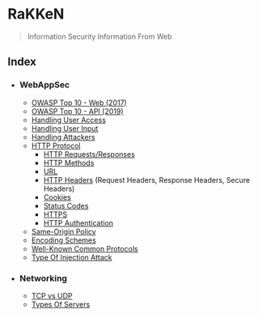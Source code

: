 # RaKKeN
> Information Security Information From Web

## Index
- ### WebAppSec
  - [OWASP Top 10 - Web (2017)](Index/OWASP_Web_Top_10.md) 
  - [OWASP Top 10 - API (2019)](Index/OWASP_API_Top_10.md) 
  - [Handling User Access](Index/Handling_User_Access.md)
  - [Handling User Input](Index/Handling_User_Input.md)
  - [Handling Attackers](Index/Handling_Attackers.md)
  - [HTTP Protocol](https://github.com/RakeshKengale/RaKKeN)
    - [HTTP Requests/Responses](Index/HTTP_Requests_Responses.md)
    - [HTTP Methods](Index/HTTP_Methods.md)
    - [URL](Index/URL.md)
    - [HTTP Headers](Index/HTTP_Headers.md) (Request Headers, Response Headers, Secure Headers)
    - [Cookies](Index/Cookies.md)
    - [Status Codes](Index/Status_Codes.md)
    - [HTTPS](Index/HTTPS.md)
    - [HTTP Authentication](Index/HTTP_Authentication.md)
  - [Same-Origin Policy](Index/Same-Origin_Policy.md)
  - [Encoding Schemes](Index/Encoding_Schemes.md)
  - [Well-Known Common Protocols](Index/Well-Known_Common_Protocols.md)
  - [Type Of Injection Attack](Index/Type_Of_Injection_Attack.md)
  
  
- ### Networking
  - [TCP vs UDP](Index/TCP_vs_UDP.md) 
  - [Types Of Servers](Index/Types_of_Servers.md) 
